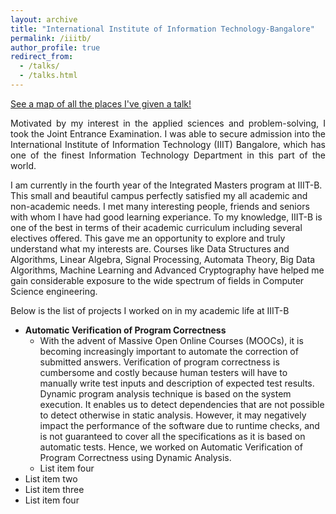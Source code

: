 ```yaml
---
layout: archive
title: "International Institute of Information Technology-Bangalore"
permalink: /iiitb/
author_profile: true
redirect_from: 
  - /talks/
  - /talks.html
---
```


<p style="text-decoration:underline;"><a href="/talkmap.html">See a map of all the places I've given a talk!</a></p>

<p align="justify">
Motivated by my interest in the applied sciences and problem-solving, I took the Joint Entrance Examination. 
I was able to secure admission into the International Institute of Information Technology (IIIT) Bangalore,
which has one of the finest Information Technology Department in this part of the world.

I am currently in the fourth year of the Integrated Masters program at IIIT-B. This small and beautiful campus perfectly satisfied my all academic and non-academic needs. I met many interesting people, friends and seniors with whom I have had good learning experiance. To my knowledge, IIIT-B is one of the best in terms of their academic curriculum including several electives offered. This gave me an opportunity to explore and truly understand what my interests are. Courses like Data Structures and Algorithms, Linear Algebra, Signal Processing, Automata Theory, Big Data Algorithms, Machine Learning and Advanced Cryptography have helped me gain considerable exposure to the wide spectrum of fields in Computer Science engineering.</p>

Below is the list of projects I worked on in my academic life at IIIT-B

  *  **Automatic Verification of Program Correctness**
      * With the advent of Massive Open Online Courses (MOOCs), it is becoming increasingly important to automate the correction of submitted answers. Verification of program correctness is cumbersome and costly because human testers will have to manually write test inputs and description of expected test results. Dynamic program analysis technique is based on the system execution. It enables us to detect dependencies that are not possible to detect otherwise in static analysis. However, it may negatively impact the performance of the software due to runtime checks, and is not guaranteed to cover all the specifications as it is based on automatic tests. Hence, we worked on Automatic Verification of Program Correctness using Dynamic Analysis. 
      * List item four
  * List item two
  * List item three
  * List item four


